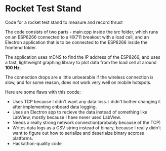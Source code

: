 # Rocket Test Stand
Code for a rocket test stand to measure and record thrust

The code consists of two parts - main.cpp inside the src folder, which runs on an ESP8266 connected to a HX711 breakout with a load cell, and an Electron application that is to be connected to the ESP8266 inside the frontend folder.

The application uses mDNS to find the IP address of the ESP8266, and uses a fast, lightweight graphing library to plot data from the load cell at around **100 Hz**.

The connection drops are a little unbearable if the wireless connection is slow, and for some reason, does not work very well on mobile hotspots.

Here are some flaws with this cocde:
 - Uses TCP because I didn't want any data loss. I didn't bother changing it after implementing onboard data logging.
 - Uses an Electron app to recieve the data instead of something like LabView, mostly because I have never used LabView.
 - Needs a really strong network connection(probably because of the TCP)
 - Writes data logs as a CSV string instead of binary, because I really didn't want to figure out how to serialize and deserialze binary accross platforms.
 - Hackathon-quality code
